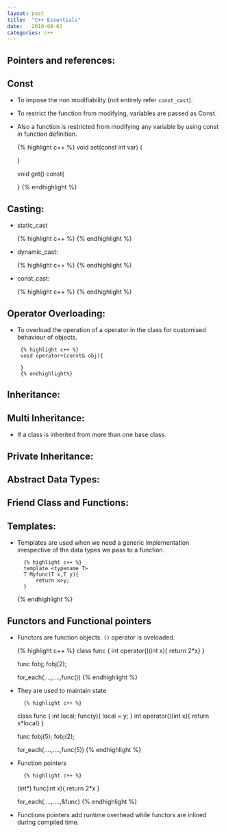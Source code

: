 ```yaml
---
layout: post
title:  "C++ Essentials"
date:   2018-08-02
categories: c++
---
```

## Pointers and references:
	 
## Const

* To impose the non modifiability (not entirely refer `const_cast`).
* To restrict the function from modifying, variables are passed as Const.
* Also a function is restricted from modifying any variable by using const in function definition.

	{% highlight c++ %}
	void set(const int var) {

	}

	void get() const{

	}
	{% endhighlight %}

## Casting:

* static_cast

	{% highlight c++ %}
	{% endhighlight %}

* dynamic_cast:

	{% highlight c++ %}
	{% endhighlight %}

* const_cast:

	{% highlight c++ %}
	{% endhighlight %}

## Operator Overloading:
 * To overload the operation of a operator in the class for customised behaviour of objects.

		{% highlight c++ %}
		void operator+(const& obj){

		}
		{% endhighlight%}

## Inheritance:


## Multi Inheritance:
* If a class is inherited from more than one base class.

## Private Inheritance:

## Abstract Data Types:


## Friend Class and Functions:
    
## Templates:

* Templates are used when we need a generic implementation irrespective of the data types we pass to a function.

        {% highlight c++ %}
        template <typename T>
        T Myfunc(T x,T y){
            return x>y;
        }
    {% endhighlight %}

## Functors and Functional pointers
* Functors are function objects. `()` operator is oveloaded.

    {% highlight c++ %}
    class func {
        int operator()(int x){ return 2*x}
    }
    
    func fobj;
    fobj(2);
    
    for_each(....,....,func())
    {% endhighlight %}

* They are used to maintain state

        {% highlight c++ %}
    class func {
        int local;
        func(y){
            local = y;
        }
        int operator()(int x){ return x*local}
    }
    
    func fobj(5);
    fobj(2);
    
    for_each(....,....,func(5))
    {% endhighlight %}
    
* Function pointers

        {% highlight c++ %}
    (int*) func(int x){
         return 2*x
    }
    
    for_each(....,....,&func)
    {% endhighlight %}
    
* Functions pointers add runtime overhead while functors are inlined during compiled time.
    